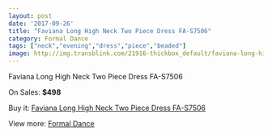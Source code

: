 ```yaml
---
layout: post
date: '2017-09-26'
title: "Faviana Long High Neck Two Piece Dress FA-S7506"
category: Formal Dance
tags: ["neck","evening","dress","piece","beaded"]
image: http://img.transblink.com/21916-thickbox_default/faviana-long-high-neck-two-piece-dress-fa-s7506.jpg
---
```

Faviana Long High Neck Two Piece Dress FA-S7506

On Sales: **$498**
<a href="https://www.transblink.com/en/formal-dance/6946-faviana-long-high-neck-two-piece-dress-fa-s7506.html"><amp-img layout="responsive" width="600" height="600" src="//img.transblink.com/21916-thickbox_default/faviana-long-high-neck-two-piece-dress-fa-s7506.jpg" alt="Faviana Long High Neck Two Piece Dress FA-S7506 0" /></a>
<a href="https://www.transblink.com/en/formal-dance/6946-faviana-long-high-neck-two-piece-dress-fa-s7506.html"><amp-img layout="responsive" width="600" height="600" src="//img.transblink.com/21919-thickbox_default/faviana-long-high-neck-two-piece-dress-fa-s7506.jpg" alt="Faviana Long High Neck Two Piece Dress FA-S7506 1" /></a>
<a href="https://www.transblink.com/en/formal-dance/6946-faviana-long-high-neck-two-piece-dress-fa-s7506.html"><amp-img layout="responsive" width="600" height="600" src="//img.transblink.com/21918-thickbox_default/faviana-long-high-neck-two-piece-dress-fa-s7506.jpg" alt="Faviana Long High Neck Two Piece Dress FA-S7506 2" /></a>
<a href="https://www.transblink.com/en/formal-dance/6946-faviana-long-high-neck-two-piece-dress-fa-s7506.html"><amp-img layout="responsive" width="600" height="600" src="//img.transblink.com/21917-thickbox_default/faviana-long-high-neck-two-piece-dress-fa-s7506.jpg" alt="Faviana Long High Neck Two Piece Dress FA-S7506 3" /></a>

Buy it: [Faviana Long High Neck Two Piece Dress FA-S7506](https://www.transblink.com/en/formal-dance/6946-faviana-long-high-neck-two-piece-dress-fa-s7506.html "Faviana Long High Neck Two Piece Dress FA-S7506")

View more: [Formal Dance](https://www.transblink.com/en/6-formal-dance "Formal Dance")